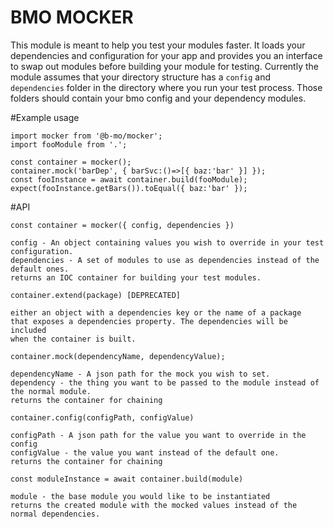 # BMO MOCKER

This module is meant to help you test your modules faster. It loads your dependencies and configuration for your app
and provides you an interface to swap out modules before building your module for testing. Currently the module assumes that your
directory structure has a `config` and `dependencies` folder in the directory where you run your test process.
Those folders should contain your bmo config and your dependency modules.

#Example usage

```
import mocker from '@b-mo/mocker';
import fooModule from '.';

const container = mocker();
container.mock('barDep', { barSvc:()=>[{ baz:'bar' }] });
const fooInstance = await container.build(fooModule);
expect(fooInstance.getBars()).toEqual({ baz:'bar' });
```


#API

```
const container = mocker({ config, dependencies })

config - An object containing values you wish to override in your test configuration.
dependencies - A set of modules to use as dependencies instead of the default ones.
returns an IOC container for building your test modules.

```

```
container.extend(package) [DEPRECATED]

either an object with a dependencies key or the name of a package
that exposes a dependencies property. The dependencies will be included
when the container is built.

```

```
container.mock(dependencyName, dependencyValue);

dependencyName - A json path for the mock you wish to set.
dependency - the thing you want to be passed to the module instead of the normal module.
returns the container for chaining

```

```
container.config(configPath, configValue)

configPath - A json path for the value you want to override in the config
configValue - the value you want instead of the default one.
returns the container for chaining
```

```
const moduleInstance = await container.build(module)

module - the base module you would like to be instantiated
returns the created module with the mocked values instead of the normal dependencies.

```
